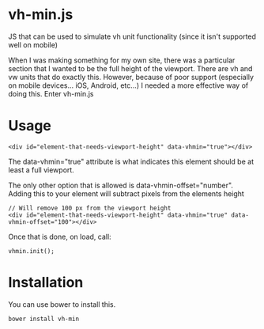 vh-min.js
=========

JS that can be used to simulate vh unit functionality (since it isn't supported well on mobile)

When I was making something for my own site, there was a particular section that I wanted to be the full height of the viewport. There are vh and vw units that do exactly this. However, because of poor support (especially on mobile devices... iOS, Android, etc...) I needed a more effective way of doing this. Enter vh-min.js

Usage
=====

    <div id="element-that-needs-viewport-height" data-vhmin="true"></div>

The data-vhmin="true" attribute is what indicates this element should be at least a full viewport.

The only other option that is allowed is data-vhmin-offset="number". Adding this to your element will subtract pixels from the elements height

    // Will remove 100 px from the viewport height
    <div id="element-that-needs-viewport-height" data-vhmin="true" data-vhmin-offset="100"></div>

Once that is done, on load, call:

    vhmin.init();

Installation
============

You can use bower to install this.

    bower install vh-min

